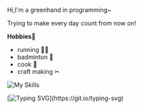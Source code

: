 Hi,I'm a greenhand in programming~

Trying to make every day count from now on!

**Hobbies**🥰
- running 🏃‍♂️
- badminton 🏸
- cook 🍳
- craft making ✂

![My Skills](https://skillicons.dev/icons?i=js,html,css,wasm)

[![Typing SVG](https://readme-typing-svg.demolab.com?font=Fira+Code&weight=600&pause=1000&color=3D9EF7&background=ABFFA71E&center=true&vCenter=true&width=435&lines=Life+is+real%2C+life+is+earnest.)](https://git.io/typing-svg)
